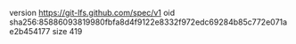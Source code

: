 version https://git-lfs.github.com/spec/v1
oid sha256:85886093819980fbfa8d4f9122e8332f972edc69284b85c772e071ae2b454177
size 419
